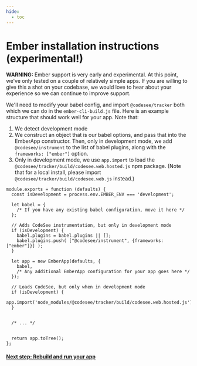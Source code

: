 ```yaml
---
hide:
  - toc
---
```

# Ember installation instructions (experimental!)

**WARNING:** Ember support is very early and experimental. At this point, we've only tested on a couple of relatively simple apps. If you are willing to give this a shot on your codebase, we would love to hear about your experience so we can continue to improve support.

We'll need to modify your babel config, and import `@codesee/tracker` both which we can do in the `ember-cli-build.js` file.  Here is an example structure that should work well for your app. Note that:
1. We detect development mode
2. We construct an object that is our babel options, and pass that into the EmberApp constructor. Then, only in development mode, we add `@codesee/instrument` to the list of babel plugins, along with the `frameworks: ["ember"]` option.
3. Only in development mode, we use `app.import` to load the `@codesee/tracker/build/codesee.web.hosted.js` npm package. (Note that for a local install, please import `@codesee/tracker/build/codesee.web.js` instead.)

```
module.exports = function (defaults) {
  const isDevelopment = process.env.EMBER_ENV === 'development';

  let babel = {
    /* If you have any existing babel configuration, move it here */
  };

  // Adds CodeSee instrumentation, but only in development mode
  if (isDevelopment) {
    babel.plugins = babel.plugins || [];
    babel.plugins.push( ["@codesee/instrument", {frameworks: ["ember"]}] );
  }

  let app = new EmberApp(defaults, {
    babel,
    /* Any additional EmberApp configuration for your app goes here */
  });

  // Loads CodeSee, but only when in development mode
  if (isDevelopment) {
    app.import('node_modules/@codesee/tracker/build/codesee.web.hosted.js');
  }


  /* ... */


  return app.toTree();
};
```

#### [Next step: Rebuild and run your app](../installation/#step-3-rebuild-and-run-your-app-locally)

&nbsp;  
